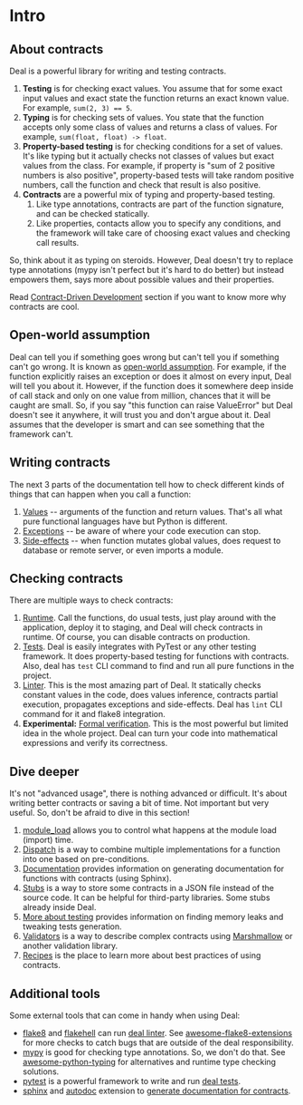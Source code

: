 # Intro

## About contracts

Deal is a powerful library for writing and testing contracts.

1. **Testing** is for checking exact values. You assume that for some exact input values and exact state the function returns an exact known value. For example, `sum(2, 3) == 5`.
1. **Typing** is for checking sets of values. You state that the function accepts only some class of values and returns a class of values. For example, `sum(float, float) -> float`.
1. **Property-based testing** is for checking conditions for a set of values. It's like typing but it actually checks not classes of values but exact values from the class. For example, if property is "sum of 2 positive numbers is also positive", property-based tests will take random positive numbers, call the function and check that result is also positive.
1. **Contracts** are a powerful mix of typing and property-based testing.
    1. Like type annotations, contracts are part of the function signature, and can be checked statically.
    1. Like properties, contacts allow you to specify any conditions, and the framework will take care of choosing exact values and checking call results.

So, think about it as typing on steroids. However, Deal doesn't try to replace type annotations (mypy isn't perfect but it's hard to do better) but instead empowers them, says more about possible values and their properties.

Read [Contract-Driven Development](motivation) section if you want to know more why contracts are cool.

## Open-world assumption

Deal can tell you if something goes wrong but can't tell you if something can't go wrong. It is known as [open-world assumption](https://en.wikipedia.org/wiki/Open-world_assumption). For example, if the function explicitly raises an exception or does it almost on every input, Deal will tell you about it. However, if the function does it somewhere deep inside of call stack and only on one value from million, chances that it will be caught are small. So, if you say "this function can raise ValueError" but Deal doesn't see it anywhere, it will trust you and don't argue about it. Deal assumes that the developer is smart and can see something that the framework can't.

## Writing contracts

The next 3 parts of the documentation tell how to check different kinds of things that can happen when you call a function:

1. [Values](./values.md) -- arguments of the function and return values. That's all what pure functional languages have but Python is different.
1. [Exceptions](./exceptions.md) -- be aware of where your code execution can stop.
1. [Side-effects](./side-effects.md) -- when function mutates global values, does request to database or remote server, or even imports a module.

## Checking contracts

There are multiple ways to check contracts:

1. [Runtime](./runtime.md). Call the functions, do usual tests, just play around with the application, deploy it to staging, and Deal will check contracts in runtime. Of course, you can disable contracts on production.
1. [Tests](./tests.md). Deal is easily integrates with PyTest or any other testing framework. It does property-based testing for functions with contracts. Also, deal has `test` CLI command to find and run all pure functions in the project.
1. [Linter](./linter.md). This is the most amazing part of Deal. It statically checks constant values in the code, does values inference, contracts partial execution, propagates exceptions and side-effects. Deal has `lint` CLI command for it and flake8 integration.
1. **Experimental:** [Formal verification](../details/verification). This is the most powerful but limited idea in the whole project. Deal can turn your code into mathematical expressions and verify its correctness.

## Dive deeper

It's not "advanced usage", there is nothing advanced or difficult. It's about writing better contracts or saving a bit of time. Not important but very useful. So, don't be afraid to dive in this section!

1. [module_load](../details/module_load) allows you to control what happens at the module load (import) time.
1. [Dispatch](../details/dispatch) is a way to combine multiple implementations for a function into one based on pre-conditions.
1. [Documentation](../details/docs) provides information on generating documentation for functions with contracts (using Sphinx).
1. [Stubs](../details/stubs) is a way to store some contracts in a JSON file instead of the source code. It can be helpful for third-party libraries. Some stubs already inside Deal.
1. [More about testing](../details/tests) provides information on finding memory leaks and tweaking tests generation.
1. [Validators](../details/validators) is a way to describe complex contracts using [Marshmallow](https://github.com/marshmallow-code/marshmallow) or another validation library.
1. [Recipes](../details/recipes) is the place to learn more about best practices of using contracts.

## Additional tools

Some external tools that can come in handy when using Deal:

+ [flake8](https://flake8.pycqa.org/en/latest/) and [flakehell](https://github.com/life4/flakehell/) can run [deal linter](linter). See [awesome-flake8-extensions](https://github.com/DmytroLitvinov/awesome-flake8-extensions) for more checks to catch bugs that are outside of the deal responsibility.
+ [mypy](https://mypy.readthedocs.io/en/stable/) is good for checking type annotations. So, we don't do that. See [awesome-python-typing](https://github.com/typeddjango/awesome-python-typing) for alternatives and runtime type checking solutions.
+ [pytest](https://docs.pytest.org/en/latest/) is a powerful framework to write and run [deal tests](tests).
+ [sphinx](https://www.sphinx-doc.org/en/master/) and [autodoc](https://www.sphinx-doc.org/en/master/usage/extensions/autodoc.html) extension to [generate documentation for contracts](../details/docs).
